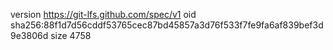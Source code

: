 version https://git-lfs.github.com/spec/v1
oid sha256:88f1d7d56cddf53765cec87bd45857a3d76f533f7fe9fa6af839bef3d9e3806d
size 4758
